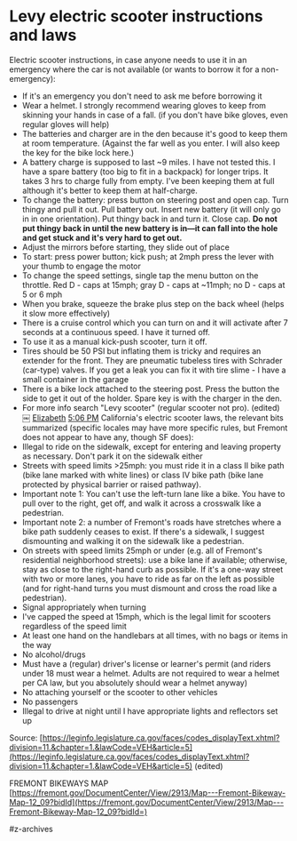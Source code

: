 # Levy electric scooter instructions and laws


Electric scooter instructions, in case anyone needs to use it in an emergency where the car is not available (or wants to borrow it for a non-emergency):
* If it's an emergency you don't need to ask me before borrowing it
* Wear a helmet. I strongly recommend wearing gloves to keep from skinning your hands in case of a fall. (if you don't have bike gloves, even regular gloves will help)
* The batteries and charger are in the den because it's good to keep them at room temperature. (Against the far well as you enter. I will also keep the key for the bike lock here.)
* A battery charge is supposed to last ~9 miles. I have not tested this. I have a spare battery (too big to fit in a backpack) for longer trips. It takes 3 hrs to charge fully from empty. I've been keeping them at full although it's better to keep them at half-charge.
* To change the battery: press button on steering post and open cap. Turn thingy and pull it out. Pull battery out. Insert new battery (it will only go in in one orientation). Put thingy back in and turn it. Close cap. **Do not put thingy back in until the new battery is in—it can fall into the hole and get stuck and it's very hard to get out.**
* Adjust the mirrors before starting, they slide out of place
* To start: press power button; kick push; at 2mph press the lever with your thumb to engage the motor
* To change the speed settings, single tap the menu button on the throttle. Red D - caps at 15mph; gray D - caps at ~11mph; no D - caps at 5 or 6 mph
* When you brake, squeeze the brake plus step on the back wheel (helps it slow more effectively)
* There is a cruise control which you can turn on and it will activate after 7 seconds at a continuous speed. I have it turned off.
* To use it as a manual kick-push scooter, turn it off.
* Tires should be 50 PSI but inflating them is tricky and requires an extender for the front. They are pneumatic tubeless tires with Schrader (car-type) valves. If you get a leak you can fix it with tire slime - I have a small container in the garage
* There is a bike lock attached to the steering post. Press the button the side to get it out of the holder. Spare key is with the charger in the den.
* For more info search "Levy scooter" (regular scooter not pro).
(edited)
￼
 [Elizabeth](https://app.slack.com/team/U014D0LL1A7)    [5:06 PM](https://e-beamhouse.slack.com/archives/C014HKY0Y77/p1628467578001200) 
California's electric scooter laws, the relevant bits summarized (specific locales may have more specific rules, but Fremont does not appear to have any, though SF does):
* Illegal to ride on the sidewalk, except for entering and leaving property as necessary. Don't park it on the sidewalk either
* Streets with speed limits >25mph: you must ride it in a class II bike path (bike lane marked with white lines) or class IV bike path (bike lane protected by physical barrier or raised pathway).
* Important note 1: You can't use the left-turn lane like a bike. You have to pull over to the right, get off, and walk it across a crosswalk like a pedestrian.
* Important note 2: a number of Fremont's roads have stretches where a bike path suddenly ceases to exist. If there's a sidewalk, I suggest dismounting and walking it on the sidewalk like a pedestrian.
* On streets with speed limits 25mph or under (e.g. all of Fremont's residential neighborhood streets): use a bike lane if available; otherwise, stay as close to the right-hand curb as possible. If it's a one-way street with two or more lanes, you have to ride as far on the left as possible (and for right-hand turns you must dismount and cross the road like a pedestrian).
* Signal appropriately when turning
* I've capped the speed at 15mph, which is the legal limit for scooters regardless of the speed limit
* At least one hand on the handlebars at all times, with no bags or items in the way
* No alcohol/drugs
* Must have a (regular) driver's license or learner's permit (and riders under 18 must wear a helmet. Adults are not required to wear a helmet per CA law, but you absolutely should wear a helmet anyway)
* No attaching yourself or the scooter to other vehicles
* No passengers
* Illegal to drive at night until I have appropriate lights and reflectors set up

Source:  [https://leginfo.legislature.ca.gov/faces/codes_displayText.xhtml?division=11.&chapter=1.&lawCode=VEH&article=5](https://leginfo.legislature.ca.gov/faces/codes_displayText.xhtml?division=11.&chapter=1.&lawCode=VEH&article=5)  (edited) 


FREMONT BIKEWAYS MAP  [https://fremont.gov/DocumentCenter/View/2913/Map---Fremont-Bikeway-Map-12_09?bidId](https://fremont.gov/DocumentCenter/View/2913/Map---Fremont-Bikeway-Map-12_09?bidId=) 

#z-archives